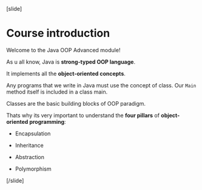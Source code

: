 [slide]

# Course introduction

Welcome to the Java OOP Advanced module!

As u all know, Java is **strong-typed OOP language**.

It implements all the **object-oriented concepts**.

Any programs that we write in Java must use the concept of class. Our `Main` method itself is included in a class main.

Classes are the basic building blocks of OOP paradigm.

Thats why its very important to understand the **four pillars** of **object-oriented programming**: 

- Encapsulation

- Inheritance

- Abstraction

- Polymorphism







[/slide]